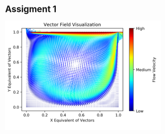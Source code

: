 # Assigment 1
![alt text](https://github.com/sayalee24/IDV/blob/main/assignment_1/flow_velocity.png)
